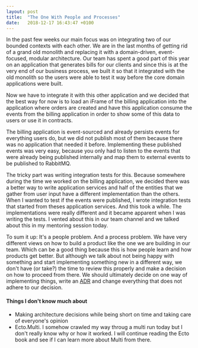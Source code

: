 ```yaml
---
layout: post
title:  "The One With People and Processes"
date:   2018-12-17 16:43:47 +0100
---
```


In the past few weeks our main focus was on integrating two of our bounded contexts with each other. We are in the last months of getting rid of a grand old monolith and replacing it with a domain-driven, event-focused, modular architecture. Our team has spent a good part of this year on an application that generates bills for our clients and since this is at the very end of our business process, we built it so that it integrated with the old monolith so the users were able to test it way before the core domain applications were built.

Now we have to integrate it with this other application and we decided that the best way for now is to load an iFrame of the billing application into the application where orders are created and have this application consume the events from the billing application in order to show some of this data to users or use it in contracts.

The billing application is event-sourced and already persists events for everything users do, but we did not publish most of them because there was no application that needed it before. Implementing these published events was very easy, because you only had to listen to the events that were already being published internally and map them to external events to be published to RabbitMQ.

The tricky part was writing integration tests for this. Because somewhere during the time we worked on the billing application, we decided there was a better way to write application services and half of the entities that we gather from user input have a different implementation than the others. When I wanted to test if the events were published, I wrote integration tests that started from theses application services. And this took a while. The implementations were really different and it became apparent when I was writing the tests. I vented about this in our team channel and we talked about this in my mentoring session today.

To sum it up: It's a people problem. And a process problem. We have very different views on how to build a product like the one we are building in our team. Which can be a good thing because this is how people learn and how products get better. But although we talk about not being happy with something and start implementing something new in a different way, we don't have (or take?) the time to review this properly and make a decision on how to proceed from there. We should ultimately decide on one way of implementing things, write an [ADR](http://thinkrelevance.com/blog/2011/11/15/documenting-architecture-decisions) and change everything that does not adhere to our decision.

#### Things I don't know much about
- Making architecture decisions while being short on time and taking care of everyone's opinion
- Ecto.Multi. I somehow crawled my way throug a multi run today but I don't really know why or how it worked. I will continue reading the Ecto book and see if I can learn more about Multi from there.
